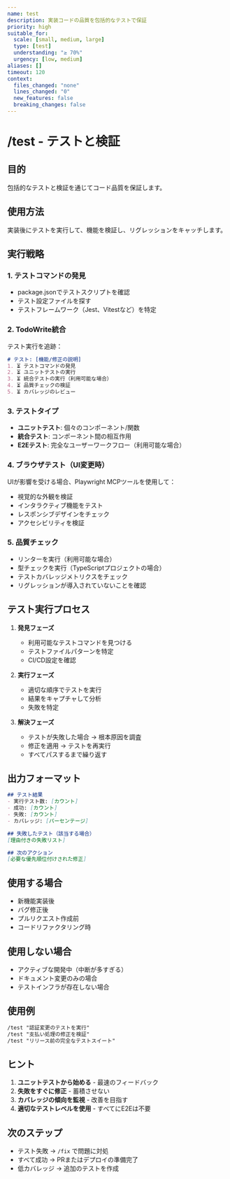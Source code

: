 ```yaml
---
name: test
description: 実装コードの品質を包括的なテストで保証
priority: high
suitable_for:
  scale: [small, medium, large]
  type: [test]
  understanding: "≥ 70%"
  urgency: [low, medium]
aliases: []
timeout: 120
context:
  files_changed: "none"
  lines_changed: "0"
  new_features: false
  breaking_changes: false
---
```


# /test - テストと検証

## 目的

包括的なテストと検証を通じてコード品質を保証します。

## 使用方法

実装後にテストを実行して、機能を検証し、リグレッションをキャッチします。

## 実行戦略

### 1. テストコマンドの発見

- package.jsonでテストスクリプトを確認
- テスト設定ファイルを探す
- テストフレームワーク（Jest、Vitestなど）を特定

### 2. TodoWrite統合

テスト実行を追跡：

```md
# テスト: [機能/修正の説明]
1. ⏳ テストコマンドの発見
2. ⏳ ユニットテストの実行
3. ⏳ 統合テストの実行（利用可能な場合）
4. ⏳ 品質チェックの検証
5. ⏳ カバレッジのレビュー
```

### 3. テストタイプ

- **ユニットテスト**: 個々のコンポーネント/関数
- **統合テスト**: コンポーネント間の相互作用
- **E2Eテスト**: 完全なユーザーワークフロー（利用可能な場合）

### 4. ブラウザテスト（UI変更時）

UIが影響を受ける場合、Playwright MCPツールを使用して：

- 視覚的な外観を検証
- インタラクティブ機能をテスト
- レスポンシブデザインをチェック
- アクセシビリティを検証

### 5. 品質チェック

- リンターを実行（利用可能な場合）
- 型チェックを実行（TypeScriptプロジェクトの場合）
- テストカバレッジメトリクスをチェック
- リグレッションが導入されていないことを確認

## テスト実行プロセス

1. **発見フェーズ**
   - 利用可能なテストコマンドを見つける
   - テストファイルパターンを特定
   - CI/CD設定を確認

2. **実行フェーズ**
   - 適切な順序でテストを実行
   - 結果をキャプチャして分析
   - 失敗を特定

3. **解決フェーズ**
   - テストが失敗した場合 → 根本原因を調査
   - 修正を適用 → テストを再実行
   - すべてパスするまで繰り返す

## 出力フォーマット

```markdown
## テスト結果
- 実行テスト数: [カウント]
- 成功: [カウント]
- 失敗: [カウント]
- カバレッジ: [パーセンテージ]

## 失敗したテスト（該当する場合）
[理由付きの失敗リスト]

## 次のアクション
[必要な優先順位付けされた修正]
```

## 使用する場合

- 新機能実装後
- バグ修正後
- プルリクエスト作成前
- コードリファクタリング時

## 使用しない場合

- アクティブな開発中（中断が多すぎる）
- ドキュメント変更のみの場合
- テストインフラが存在しない場合

## 使用例

```md
/test "認証変更のテストを実行"
/test "支払い処理の修正を検証"
/test "リリース前の完全なテストスイート"
```

## ヒント

1. **ユニットテストから始める** - 最速のフィードバック
2. **失敗をすぐに修正** - 蓄積させない
3. **カバレッジの傾向を監視** - 改善を目指す
4. **適切なテストレベルを使用** - すべてにE2Eは不要

## 次のステップ

- テスト失敗 → `/fix` で問題に対処
- すべて成功 → PRまたはデプロイの準備完了
- 低カバレッジ → 追加のテストを作成
